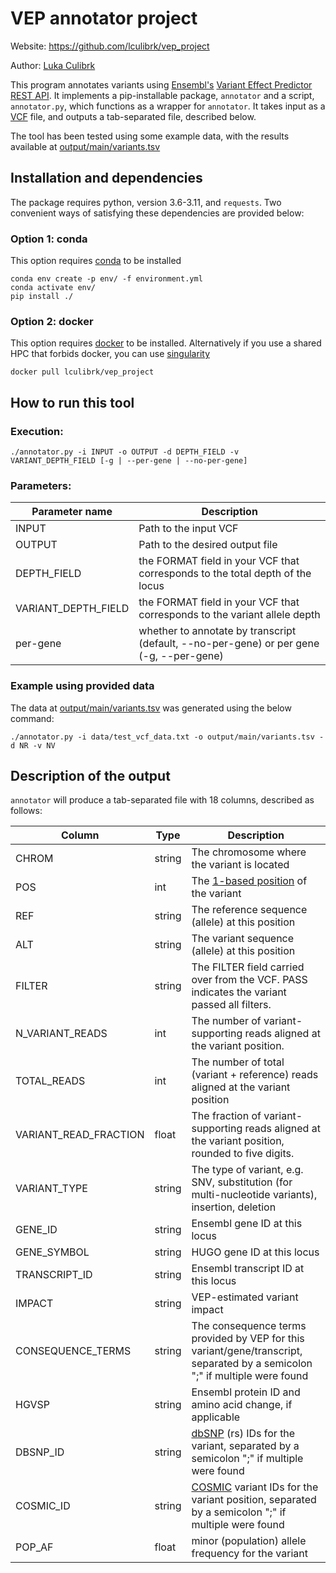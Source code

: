 # VEP annotator project

Website: https://github.com/lculibrk/vep_project

Author: [Luka Culibrk](https://github.com/lculibrk)

This program annotates variants using [Ensembl's](https://www.ensembl.org/) [Variant Effect Predictor](https://www.ensembl.org/info/docs/tools/vep/index.html) [REST API](https://rest.ensembl.org/#VEP). 
It implements a pip-installable package, `annotator` and a script, `annotator.py`, which functions as a wrapper for `annotator`. It takes input as a [VCF](https://samtools.github.io/hts-specs/VCFv4.2.pdf) file, 
and outputs a tab-separated file, described below. 

The tool has been tested using some example data, with the results available at [output/main/variants.tsv](https://github.com/lculibrk/vep_project/blob/main/output/main/variants.tsv)

## Installation and dependencies
The package requires python, version 3.6-3.11, and `requests`. Two convenient ways of satisfying these dependencies are provided below:

### Option 1: conda

This option requires [conda](https://conda.io/projects/conda/en/latest/user-guide/getting-started.html) to be installed
```
conda env create -p env/ -f environment.yml
conda activate env/
pip install ./
```

### Option 2: docker

This option requires [docker](https://www.docker.com/) to be installed. 
Alternatively if you use a shared HPC that forbids docker, you can use [singularity](https://docs.sylabs.io/guides/3.5/user-guide/introduction.html)

```
docker pull lculibrk/vep_project
```

## How to run this tool
### Execution:
```
./annotator.py -i INPUT -o OUTPUT -d DEPTH_FIELD -v VARIANT_DEPTH_FIELD [-g | --per-gene | --no-per-gene]
```
### Parameters:

| Parameter name | Description |
|----------------|-------------|
| INPUT | Path to the input VCF |
| OUTPUT | Path to the desired output file |
| DEPTH_FIELD | the FORMAT field in your VCF that corresponds to the total depth of the locus |
| VARIANT_DEPTH_FIELD | the FORMAT field in your VCF that corresponds to the variant allele depth |
| per-gene | whether to annotate by transcript (default, --no-per-gene) or per gene (-g, --per-gene) |


### Example using provided data

The data at [output/main/variants.tsv](https://github.com/lculibrk/vep_project/blob/main/output/main/variants.tsv) was generated using the below command:

```
./annotator.py -i data/test_vcf_data.txt -o output/main/variants.tsv -d NR -v NV
```

## Description of the output

`annotator` will produce a tab-separated file with 18 columns, described as follows:
	
| Column | Type | Description |
|---|---|---|
| CHROM | string | The chromosome where the variant is located |
| POS | int | The [1-based position](https://www.biostars.org/p/84686/) of the variant |
| REF | string | The reference sequence (allele) at this position |
| ALT | string | The variant sequence (allele) at this position |
| FILTER | string | The FILTER field carried over from the VCF. PASS indicates the variant passed all filters. |
| N_VARIANT_READS | int | The number of variant-supporting reads aligned at the variant position. |
| TOTAL_READS | int | The number of total (variant + reference) reads aligned at the variant position |
| VARIANT_READ_FRACTION | float | The fraction of variant-supporting reads aligned at the variant position, rounded to five digits. |
| VARIANT_TYPE | string | The type of variant, e.g. SNV, substitution (for multi-nucleotide variants), insertion, deletion |
| GENE_ID | string | Ensembl gene ID at this locus |
| GENE_SYMBOL | string | HUGO gene ID at this locus |
| TRANSCRIPT_ID | string | Ensembl transcript ID at this locus |
| IMPACT | string | VEP-estimated variant impact |
| CONSEQUENCE_TERMS | string | The consequence terms provided by VEP for this variant/gene/transcript, separated by a semicolon ";" if multiple were found |
| HGVSP | string | Ensembl protein ID and amino acid change, if applicable |
| DBSNP_ID | string | [dbSNP](https://www.ncbi.nlm.nih.gov/snp/) (rs) IDs for the variant, separated by a semicolon ";" if multiple were found |
| COSMIC_ID | string | [COSMIC](https://cancer.sanger.ac.uk/cosmic) variant IDs for the variant position, separated by a semicolon ";" if multiple were found |
| POP_AF | float | minor (population) allele frequency for the variant |

